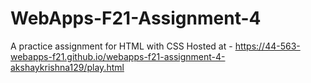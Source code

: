 # WebApps-F21-Assignment-4
A practice assignment for HTML with CSS
Hosted at - https://44-563-webapps-f21.github.io/webapps-f21-assignment-4-akshaykrishna129/play.html  
